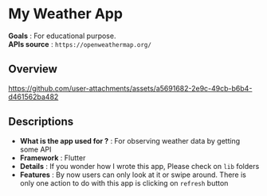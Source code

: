 # My Weather App

<b>Goals</b> : For educational purpose. <br>
<b>APIs source</b> : ```https://openweathermap.org/```

## Overview

https://github.com/user-attachments/assets/a5691682-2e9c-49cb-b6b4-d461562ba482

## Descriptions

- <b>What is the app used for ?</b> : For observing weather data by getting some API
- <b>Framework</b> : Flutter
- <b>Details</b> : If you wonder how I wrote this app, Please check on ```lib``` folders
- <b>Features</b> : By now users can only look at it or swipe around. There is only one action to do with this app is clicking on ```refresh``` button
